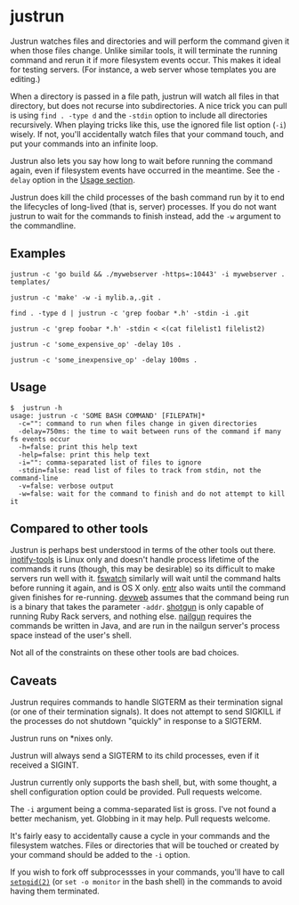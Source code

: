 justrun
=======

Justrun watches files and directories and will perform the command given it
when those files change. Unlike similar tools, it will terminate the running
command and rerun it if more filesystem events occur. This makes it ideal for
testing servers. (For instance, a web server whose templates you are editing.)

When a directory is passed in a file path, justrun will watch all files in
that directory, but does not recurse into subdirectories. A nice trick you can
pull is using `find . -type d` and the `-stdin` option to include all
directories recursively. When playing tricks like this, use the ignored file
list option (`-i`) wisely. If not, you'll accidentally watch files that your
command touch, and put your commands into an infinite loop.

Justrun also lets you say how long to wait before running the command again,
even if filesystem events have occurred in the meantime. See the `-delay`
option in the [Usage section][usage].

Justrun does kill the child processes of the bash command run by it to end the
lifecycles of long-lived (that is, server) processes. If you do not want
justrun to wait for the commands to finish instead, add the `-w` argument to
the commandline.

Examples
--------

    justrun -c 'go build && ./mywebserver -https=:10443' -i mywebserver . templates/

    justrun -c 'make' -w -i mylib.a,.git .

    find . -type d | justrun -c 'grep foobar *.h' -stdin -i .git

    justrun -c 'grep foobar *.h' -stdin < <(cat filelist1 filelist2)

    justrun -c 'some_expensive_op' -delay 10s .

    justrun -c 'some_inexpensive_op' -delay 100ms .

Usage
-----

    $  justrun -h
    usage: justrun -c 'SOME BASH COMMAND' [FILEPATH]*
      -c="": command to run when files change in given directories
      -delay=750ms: the time to wait between runs of the command if many fs events occur
      -h=false: print this help text
      -help=false: print this help text
      -i="": comma-separated list of files to ignore
      -stdin=false: read list of files to track from stdin, not the command-line
      -v=false: verbose output
      -w=false: wait for the command to finish and do not attempt to kill it

Compared to other tools
-----------------------

Justrun is perhaps best understood in terms of the other tools out
there. [inotify-tools][inotify-tools] is Linux only and doesn't handle process
lifetime of the commands it runs (though, this may be desirable) so its
difficult to make servers run well with it. [fswatch][fswatch] similarly will
wait until the command halts before running it again, and is OS X
only. [entr][entr] also waits until the command given finishes for
re-running. [devweb][devweb] assumes that the command being run is a binary
that takes the parameter `-addr`. [shotgun][shotgun] is only capable of
running Ruby Rack servers, and nothing else. [nailgun][nailgun] requires the
commands be written in Java, and are run in the nailgun server's process space
instead of the user's shell.

Not all of the constraints on these other tools are bad choices.

Caveats
-------

Justrun requires commands to handle SIGTERM as their termination signal (or
one of their termination signals). It does not attempt to send SIGKILL if the
processes do not shutdown "quickly" in response to a SIGTERM.

Justrun runs on *nixes only.

Justrun will always send a SIGTERM to its child processes, even if it received
a SIGINT.

Justrun currently only supports the bash shell, but, with some thought, a
shell configuration option could be provided. Pull requests welcome.

The `-i` argument being a comma-separated list is gross. I've not found a
better mechanism, yet. Globbing in it may help. Pull requests welcome.

It's fairly easy to accidentally cause a cycle in your commands and the
filesystem watches. Files or directories that will be touched or created by
your command should be added to the `-i` option.

If you wish to fork off subprocessses in your commands, you'll have to call
[`setpgid(2)`][setpgid] (or `set -o monitor` in the bash shell) in the
commands to avoid having them terminated.

[usage]: https://github.com/jmhodges/justrun#usage
[setpgid]: http://linux.die.net/man/2/setpgid
[inotify-tools]: https://github.com/rvoicilas/inotify-tools/wiki
[fswatch]: https://github.com/alandipert/fswatch
[entr]: http://entrproject.org/
[devweb]: https://code.google.com/p/rsc/source/browse/devweb
[shotgun]: https://github.com/rtomayko/shotgun
[nailgun]: http://www.martiansoftware.com/nailgun/
